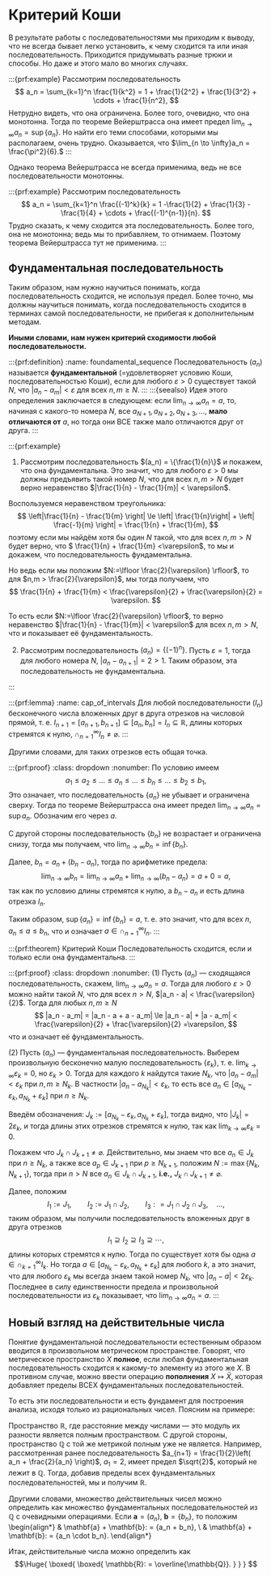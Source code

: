 # Критерий Коши

В результате работы с последовательностями мы приходим к выводу, что не всегда бывает легко установить, к чему сходится та или иная последовательность. Приходится придумывать разные трюки и способы. Но даже и этого мало во многих случаях. 

:::{prf:example}
Рассмотрим последовательность
$$
a_n = \sum_{k=1}^n \frac{1}{k^2} = 1 + \frac{1}{2^2} + \frac{1}{3^2} + \cdots + \frac{1}{n^2},
$$
Нетрудно видеть, что она ограничена. Более того, очевидно, что она монотонна. Тогда по теореме Вейерштрасса она имеет предел $\lim_{n \to \infty}a_n = \sup\{a_n\}$. Но найти его теми способами, которыми мы располагаем, очень трудно. Оказывается, что $\lim_{n \to \infty}a_n = \frac{\pi^2}{6}.$
:::

Однако теорема Вейерштрасса не всегда применима, ведь не все последовательности монотонны. 

:::{prf:example}
Рассмотрим последовательность
$$
a_n = \sum_{k=1}^n \frac{(-1)^k}{k} = 1 -\frac{1}{2} + \frac{1}{3} - \frac{1}{4} + \cdots + \frac{(-1)^{n-1}}{n}.
$$
Трудно сказать, к чему сходится эта последовательность. Более того, она не монотонна; ведь мы то прибавляем, то отнимаем. Поэтому теорема Вейерштрасса тут не применима.
:::

## Фундаментальная последовательность

Таким образом, нам нужно научиться понимать, когда последовательность сходится, не используя предел. Более точно, мы должны научиться понимать, когда последовательность сходится в терминах самой последовательности, не прибегая к дополнительным методам. 

**Иными словами, нам нужен критерий сходимости любой последовательности.**

:::{prf:definition}
:name: foundamental_sequence
Последовательность $(a_n)$ называется **фундаментальной** (=удовлетворяет условию Коши, последовательностью Коши), если для любого $\varepsilon >0$ существует такой $N$, что $|a_n -a_m| < \varepsilon$ для всех $n,m \ge N$.
:::
:::{seealso}
Идея этого определения заключается в следующем: если $\lim_{n\to \infty}a_n =a$, то, начиная с какого-то номера $N$, все $a_{N+1}, a_{N+2}, a_{N+3}, \ldots,$ **мало отличаются от** $a$, но тогда они ВСЕ также мало отличаются друг от друга.
:::

:::{prf:example}

1. Рассмотрим последовательность $(a_n) = \{\frac{1}{n}\}$ и покажем, что она фундаментальна. Это значит, что для любого $\varepsilon >0$ мы должны предъявить такой номер $N$, что для всех $n,m > N$ будет верно неравенство $|\frac{1}{n} - \frac{1}{m}| < \varepsilon$.

Воспользуемся неравенством треугольника:
$$ 
\left|\frac{1}{n} - \frac{1}{m} \right| \le \left| \frac{1}{n}\right| + \left| \frac{-1}{m} \right| = \frac{1}{n} + \frac{1}{m}, 
$$
поэтому если мы найдём хотя бы один $N$ такой, что для всех $n,m >N$ будет верно, что $ \frac{1}{n} + \frac{1}{m} <\varepsilon$, то мы и докажем, что последовательность фундаментальна. 

Но ведь если мы положим $N:=\lfloor \frac{2}{\varepsilon} \rfloor$, то для $n,m > \frac{2}{\varepsilon}$, мы тогда получаем, что 
$$
\frac{1}{n} + \frac{1}{m} < \frac{\varepsilon}{2} + \frac{\varepsilon}{2} = \varepsilon.
$$

То есть если $N:=\lfloor \frac{2}{\varepsilon} \rfloor$, то верно неравенство $|\frac{1}{n} - \frac{1}{m}| < \varepsilon$ для всех $n,m >N$, что и показывает её фундаментальность.


2. Рассмотрим последовательность $(a_n) = \{(-1)^n\}$. Пусть $\varepsilon = 1$, тогда для любого номера $N$, $|a_n - a_{n+1}| = 2 >1$. Таким образом, эта последовательность не фундаментальна.

:::


:::{prf:lemma}
:name: cap_of_intervals
Для любой последовательности $(I_n)$ бесконечного числа вложенных друг в друга отрезков на числовой прямой, т. е. $I_{n+1} = [a_{n+1}, b_{n+1}] \subseteq [a_n, b_n] = I_n \subseteq \mathbb{R}$, длины которых стремятся к нулю, $\cap_{n=1}^\infty I_n \ne \varnothing.$ 
:::

Другими словами, для таких отрезков есть общая точка.

:::{prf:proof}
:class: dropdown
:nonumber:
По условию имеем
$$
a_1 \le a_2 \le \ldots \le a_n \le \ldots \le b_n \le \ldots \le b_2 \le b_1,
$$
Это означает, что последовательность $\{a_n\}$ не убывает и ограничена сверху. Тогда по теореме Вейерштрасса она имеет предел $\lim_{n \to \infty} a_n = \sup{a_n}$. Обозначим его через $a$. 

С другой стороны последовательность $\{b_n\}$ не возрастает и ограничена снизу, тогда мы получаем, что $\lim_{n\to \infty} b_n = \inf\{b_n\}$.

Далее, $b_n = a_n + (b_n - a_n)$, тогда по арифметике предела:
$$
\lim_{n \to \infty}b_n = \lim_{n \to \infty} a_n + \lim_{n \to \infty} (b_n - a_n) = a + 0 =a,
$$
так как по условию длины стремятся к нулю, а $b_n - a_n$ и есть длина отрезка $I_n.$

Таким образом, $\sup\{a_n\} = \inf\{b_n\} =a$, т. е. это значит, что для всех $n$, $a_n \le a \le b_n$, что и означает $a \in \cap_{n=1}^\infty I_n.$
:::


:::{prf:theorem} Критерий Коши
Последовательность сходится, если и только если она фундаментальна. 
:::

:::{prf:proof}
:class: dropdown
:nonumber:
(1) Пусть $(a_n)$ — сходящаяся последовательность, скажем, $\lim_{n \to \infty}a_n = a$. Тогда для любого $\varepsilon>0$ можно найти такой $N$, что для всех $n>N$, $|a_n - a| < \frac{\varepsilon}{2}$. Тогда для любых $n,m \ge N$
$$
|a_n - a_m| = |a_n - a + a - a_m| \le |a_n - a| + |a - a_m| < \frac{\varepsilon}{2} + \frac{\varepsilon}{2} =\varepsilon,
$$
что и означает её фундаментальность.

(2) Пусть $(a_n)$ — фундаментальная последовательность. Выберем произвольную бесконечно малую последовательность $\{\varepsilon_k\}$, т. е. $\lim_{k \to \infty} \varepsilon_k = 0$, но $\varepsilon_k >0$. Тогда для каждого $k$ найдутся такие $N_k$, что $|a_n - a_m| < \varepsilon_k$ при $n,m \ge N_k$. В частности $|a_n - a_{N_k}|<\varepsilon_k$, то есть все $a_n \in [a_{N_k}-\varepsilon_k, a_{N_k}+\varepsilon_k]$ при $n\ge N_k$.

Введём обозначения: $J_k:=[a_{N_k}-\varepsilon_k, a_{N_k}+\varepsilon_k]$, тогда видно, что $|J_k| = 2\varepsilon_k$, и тогда длины этих отрезков стремятся к нулю, так как $\lim_{k \to \infty} \varepsilon_k = 0$.

Покажем что $J_k \cap J_{k+1} \ne \varnothing$. Действительно, мы знаем что все $a_n \in J_k$ при $n\ge N_k$, а также все $a_p \in J_{k+1}$ при $p \ge N_{k+1}$, положим $N:=\max\{N_k,N_{k+1}\}$, тогда при $n>N$ все $a_n \in J_k \cap J_{k+1}$, **i.e.,** $J_k \cap J_{k+1} \ne \varnothing$.

Далее, положим
$$
I_1:=J_1, \qquad I_2:=J_1 \cap J_2, \qquad I_3: = J_1 \cap J_2 \cap J_3,\quad \ldots,
$$
таким образом, мы получили последовательность вложенных друг в друга отрезков 
$$
I_1 \supseteq I_2 \supseteq I_3 \supseteq \cdots,
$$
длины которых стремятся к нулю. Тогда по [](#cap_of_intervals) существует хотя бы одна $a \in \cap_{k=1}^\infty I_k$. Но тогда $a \in [a_{N_k}-\varepsilon_k, a_{N_k}+\varepsilon_k]$ для любого $k$, а это значит, что для любого $\varepsilon_k$ мы всегда знаем такой номер $N_k$, что $|a_n - a|<2 \varepsilon_k$. Последнее в силу единственности предела и произвольной последовательности из $\varepsilon_k$ показывает, что $\lim_{n\to \infty}a_n = a$.
:::

## Новый взгляд на действительные числа

Понятие фундаментальной последовательности естественным образом вводится в произвольном метрическом пространстве. Говорят, что метрическое пространство $X$ **полное**, если любая фундаментальная последовательность сходится к какому-то элементу из этого же $X$. В противном случае, можно ввести операцию **пополнения** $X \mapsto \bar X$, которая добавляет пределы ВСЕХ фундаментальных последовательностей. 

То есть эти последовательности и есть фундамент для построения анализа, исходя только из рациональных чисел. Поясним на примере:

Пространство $\mathbb{R}$, где расстояние между числами — это модуль их разности является полным пространством. С другой стороны, пространство $\mathbb{Q}$ с той же метрикой полным уже не является. Например, рассмотренная ранее последовательность $a_{n+1} = \frac{1}{2}\left( a_n + \frac{2}{a_n} \right)$, $a_1 =2$, имеет предел $\sqrt{2}$, который не лежит в $\mathbb{Q}$. Тогда, добавив пределы всех фундаментальных последовательностей, мы и получим $\mathbb{R}$.

Другими словами, множество действительных чисел можно определить как множество фундаментальных последовательностей из $\mathbb{Q}$ с очевидными операциями. Если $\mathbf{a} = (a_n)$, $\mathbf{b} = \{b_n\}$, то положим
\begin{align*}
& \mathbf{a} + \mathbf{b}: = \{a_n + b_n\}, \\
& \mathbf{a} + \mathbf{b}: = \{a_n \cdot b_n\}.
\end{align*}

Итак, действительные числа можно определить как
$$\Huge{
\boxed{
\boxed{
\mathbb{R}: = \overline{\mathbb{Q}}.
}
}
}
$$
